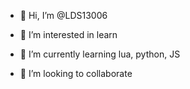 - 👋 Hi, I’m @LDS13006
- 👀 I’m interested in learn
- 🌱 I’m currently learning lua, python, JS
- 💞️ I’m looking to collaborate 


  <!---
  LDS13006/LDS13006 is a ✨ special ✨ repository because its `README.md` (this file) appears on your GitHub profile.
  You can click the Preview link to take a look at your changes.
  --->
